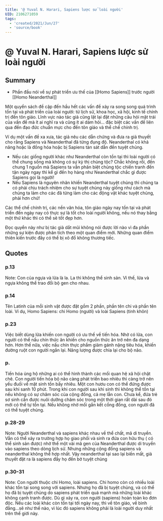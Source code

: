 ```yaml
---
title: '@ Yuval N. Harari, Sapiens lược sử loài người'
UID: 2106271059
tags:
  - 'created/2021/Jun/27'
  - 'source/book'
---
```

# @ Yuval N. Harari, Sapiens lược sử loài người

## Summary
- Phần đầu nói về sự phát triển ưu thế của [[Homo Sapiens]] trước người [[Homo Neanderthal]]

Một quyển sách đề cập đến hầu hết các vấn đề xảy ra song song quá trình tồn tại và phát triển của loài người: từ lịch sử, khoa học, xã hội, kinh tế chính trị đến tôn giáo. Lĩnh vực nào tác giả cũng lật lại đặt những câu hỏi mặt trái của vấn đề mà ít ai nghĩ ra và cũng ít ai dám hỏi... đặc biệt các vấn đề liên qua đến đạo đức chuẩn mực cho đến tôn giáo và thể chế chính trị.

Ví dụ một vấn đề xa xưa, tác giả nêu các dẫn chứng và đưa ra giả thuyết cho rằng Sapiens và Neanderthal đã từng đụng độ. Neanderthal có khả năng hoặc là đồng hóa hoặc bị Sapiens tàn sát dẫn đến tuyệt chủng. 
- Nếu các giống người khác như Neanderthal còn tồn tại thì loài người có thể chung sống mà không có sự kỳ thị chủng tộc? Chắc không rồi, đến chung 1 nguồn mà Sapiens ta vẫn phân biệt chủng tộc chiến tranh đến tận ngày ngay thì kể gì đến họ hàng như Neanderthal chắc gì được Sapiens gọi là người!
- Nếu Sapiens là nguyên nhân khiến Neanderthal tuyệt chủng thì chúng ta có phải chịu trách nhiệm cho sự tuyệt chủng này giống như cách mà chúng ta làm cho các đã từng làm cho các động vật khác tuyệt chủng, phải hơn chứ!

Các thể chế chính trị, các nền văn hóa, tôn giáo ngày nay tồn tại và phát triển đến ngày nay có thực sự là tốt cho loài người không, nếu nó thay bằng một thứ khác thì có thể sẽ tốt đẹp hơn.

Đọc quyển này như bị tác giả dắt mũi không nói được lời nào vì đa phần những sự kiện được phân tích theo một quan điểm mới. Những quan điểm thiên kiến trước đây có thể bị xô đổ không thương tiếc.

## Quotes
### p.13
Note:
	Con của ngựa và lừa là la. La thì không thể sinh sản. Vì thế, lừa và ngựa không thể trao đổi bộ gen cho nhau.
	
### p.14
Tên Latinh của mỗi sinh vật được đặt gồm 2 phần, phần tên chi và phần tên loài. 
Ví dụ, Homo Sapiens: chi Homo (người) và loài Sapiens (tinh khôn)

### p.23
Việc biết dùng lửa khiến con người có ưu thế về tiến hóa. Nhờ có lửa, con người có thể nấu chín thức ăn khiến cho nguồn thức ăn trở nên đa dạng hơn. Hơn thế nữa, việc nấu chín thực phẩm giảm gánh nặng tiêu hóa, khiến đường ruột con người ngắn lại. Năng lượng được chia lại cho bộ não.

### p.
Tiến hóa ủng hộ những ai có thể hình thành các mối quan hệ xã hội chặt chẽ.
Con người tiến hóa bộ não càng phát triển bao nhiêu thì càng trở nên yếu đuối về mặt sinh tồn bấy nhiêu. Một con hươu con có thể đứng được sau khi sanh 10 phút. Trong khi con người sau khi sinh thì không thể tồn tại nếu không có sự chăm sóc của cộng đồng, cả mẹ lẫn con. Chưa kể, đứa trẻ sơ sinh cần được nuôi dưỡng chăm sóc trong một thời gian rất dài sau đó mới có thể tự tồn tại. Nếu không nhờ mối gắn kết cồng đồng, con người đã có thể tuyệt chủng.

### p.28-29

Note:
	Người Neanderthal và sapiens khác nhau về thể chất, mã di truyền. Vẫn có thể xảy ra trường hợp họ giao phối và sinh ra đứa con hữu thụ ( có thể sinh sản được) nhờ thế một vài mã gen của Neanderthal được di truyền vào sapiens theo dòng lịch sử. Nhưng những cộng đồng sapiens và neanderthal không thể hợp nhất. Vậy neanderthal tại sao lại biến mất, giả thuyết đặt ra là sapiens đẩy họ đến bờ tuyệt chủng

### p.30-31
Note:
	Con người thuộc chi Homo, loài sapiens. Chi homo còn có nhiều loài khác tồn tại song song với sapiens. Nhưng họ đã bị tuyệt chủng, và có thể họ đã bị tuyệt chủng do sapiens phát triển quá mạnh mà những loài khác không cạnh tranh được. Dù gì xảy ra, con người (sapiens) hoàn toàn ko đơn độc. Nếu các loài khác còn tồn tại tới ngày nay, thì về tôn giáo, về bình đẳng...sẽ như thế nào, vì lúc đó sapiens không phải là loài người duy nhất trên thế giới này.


